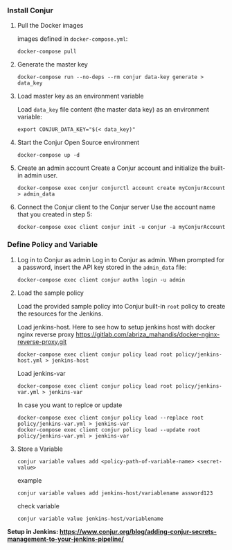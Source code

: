 ### Install Conjur

1. Pull the Docker images

   images defined in `docker-compose.yml`:
   ```
   docker-compose pull
   ```

2. Generate the master key
   ```
   docker-compose run --no-deps --rm conjur data-key generate > data_key
   ```

3. Load master key as an environment variable

   Load `data_key` file content (the master data key) as an environment variable:
   ```
   export CONJUR_DATA_KEY="$(< data_key)"
   ```

4. Start the Conjur Open Source environment

   ```
   docker-compose up -d
   ```

5. Create an admin account
   Create a Conjur account and initialize the built-in admin user.
   ```
   docker-compose exec conjur conjurctl account create myConjurAccount > admin_data
   ```

6. Connect the Conjur client to the Conjur server
   Use the account name that you created in step 5:
   ```
   docker-compose exec client conjur init -u conjur -a myConjurAccount
   ```

### Define Policy and Variable

1. Log in to Conjur as admin
   Log in to Conjur as admin. When prompted for a password, insert the API key
   stored in the `admin_data` file:
   ```
   docker-compose exec client conjur authn login -u admin
   ```

2. Load the sample policy

   Load the provided sample policy into Conjur built-in `root` policy to create
   the resources for the Jenkins. 

   Load jenkins-host. Here to see how to setup jenkins host with docker nginx reverse proxy https://gitlab.com/abriza_mahandis/docker-nginx-reverse-proxy.git 
   ```
   docker-compose exec client conjur policy load root policy/jenkins-host.yml > jenkins-host
   ```

   Load jenkins-var
   ```
   docker-compose exec client conjur policy load root policy/jenkins-var.yml > jenkins-var
   ```

   In case you want to replce or update
   ```
   docker-compose exec client conjur policy load --replace root policy/jenkins-var.yml > jenkins-var
   docker-compose exec client conjur policy load --update root policy/jenkins-var.yml > jenkins-var
   ```

3. Store a Variable

   ```
   conjur variable values add <policy-path-of-variable-name> <secret-value>
   ```
   example
   ```
   conjur variable values add jenkins-host/variablename assword123
   ```
   check variable
   ```
   conjur variable value jenkins-host/variablename
   ```

**Setup in Jenkins: https://www.conjur.org/blog/adding-conjur-secrets-management-to-your-jenkins-pipeline/**
